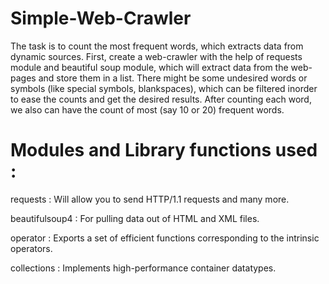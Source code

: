 # Simple-Web-Crawler
The task is to count the most frequent words, which extracts data from dynamic sources.  First, create a web-crawler with the help of requests module and beautiful soup module, which will extract data from the web-pages and store them in a list. There might be some undesired words or symbols (like special symbols, blankspaces), which can be filtered inorder to ease the counts and get the desired results. After counting each word, we also can have the count of most (say 10 or 20) frequent words.

# Modules and Library functions used :

requests : Will allow you to send HTTP/1.1 requests and many more.

beautifulsoup4 : For pulling data out of HTML and XML files.

operator : Exports a set of efficient functions corresponding to the intrinsic operators.

collections : Implements high-performance container datatypes.
